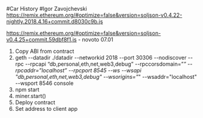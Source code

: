 #Car History
#Igor Zavojchevski
https://remix.ethereum.org/#optimize=false&version=soljson-v0.4.22-nightly.2018.4.16+commit.d8030c9b.js

https://remix.ethereum.org/#optimize=false&version=soljson-v0.4.25+commit.59dbf8f1.js - novoto 07.01

1. Copy ABI from contract
2. geth --datadir ./datadir --networkid 2018 --port 30306 --nodiscover --rpc --rpcapi “db,personal,eth,net,web3,debug” --rpccorsdomain=”*” --rpcaddr=”localhost” --rpcport 8545 --ws --wsapi "db,personal,eth,net,web3,debug" --wsorigins="*"  --wsaddr="localhost" --wsport 8546 console
3. npm start
4. miner.start()
5. Deploy contract
6. Set address to client app